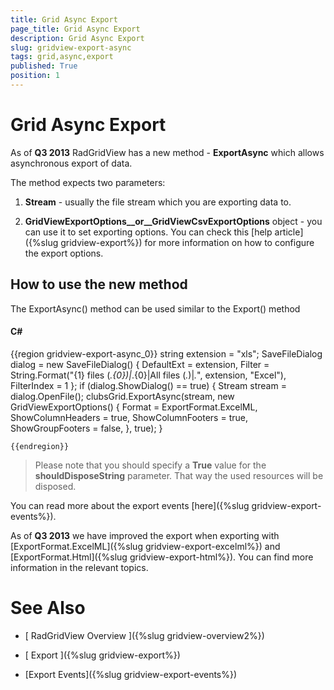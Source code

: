 ```yaml
---
title: Grid Async Export
page_title: Grid Async Export
description: Grid Async Export
slug: gridview-export-async
tags: grid,async,export
published: True
position: 1
---
```


# Grid Async Export



As of __Q3 2013__ RadGridView has a new method - __ExportAsync__ which allows asynchronous export of data.
      

The method expects two parameters:

1. __Stream__ - usually the file stream which you are exporting data to.
      

2. __GridViewExportOptions__or__GridViewCsvExportOptions__ object - you can use it to set exporting options. You can check this [help article]({%slug gridview-export%}) for more information on how to configure the export options.
      

## How to use the new method

The ExportAsync() method can be used similar to the Export() method

#### __C#__

{{region gridview-export-async_0}}
	string extension = "xls";
	SaveFileDialog dialog = new SaveFileDialog()
	{
	    DefaultExt = extension,
	    Filter = String.Format("{1} files (*.{0})|*.{0}|All files (*.*)|*.*", extension, "Excel"),
	    FilterIndex = 1
	};
	if (dialog.ShowDialog() == true)
	{
	    Stream stream = dialog.OpenFile();
	    clubsGrid.ExportAsync(stream,
	    new GridViewExportOptions()
	    {
	        Format = ExportFormat.ExcelML,
	        ShowColumnHeaders = true,
	        ShowColumnFooters = true,
	        ShowGroupFooters = false,
	    }, true);
	}            
	
	{{endregion}}



>Please note that you should specify a __True__ value for the __shouldDisposeString__ parameter. That way the used resources will be disposed.
          

You can read more about the export events [here]({%slug gridview-export-events%}).
        

As of __Q3 2013__ we have improved the export when exporting with [ExportFormat.ExcelML]({%slug gridview-export-excelml%}) and [ExportFormat.Html]({%slug gridview-export-html%}). You can find more information in the relevant topics.
        

# See Also

 * [
        RadGridView Overview
      ]({%slug gridview-overview2%})

 * [
        Export
      ]({%slug gridview-export%})

 * [Export Events]({%slug gridview-export-events%})
